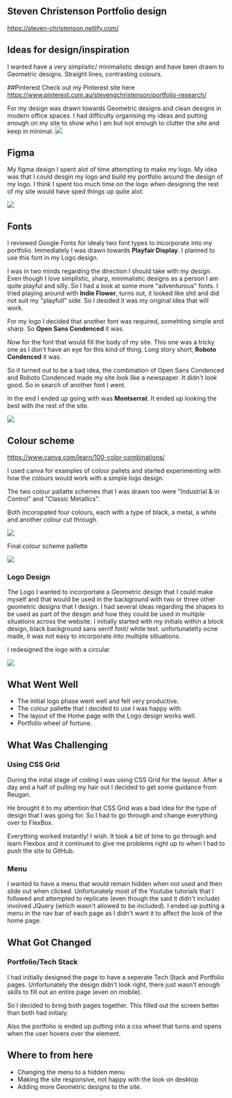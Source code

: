 ## Steven Christenson Portfolio design

https://steven-christenson.netlify.com/

## Ideas for design/inspiration
 I wanted have a very simplistic/ minimalistic design and have been drawn to Geometric designs.
 Straight lines, contrasting colours.


 ##Pinterest
 Check out my Pinterest site here
 https://www.pinterest.com.au/stevengchristenson/portfolio-research/

 For my design  was drawn towards Geometric designs and clean designs in modern office spaces. I had difficulty organising my ideas and putting enough on my site to show who I am but not enough to clutter the site and keep in minimal.
![](
https://steven-christenson.netlify.com/assets/img/mark-down-img/Pinterest.png)


 ## Figma

 My figma design I spent alot of time attempting to make my logo. My idea was that I could desgin my logo and build my portfolio around the design of my logo. I think I spent too much time on the logo when designing the rest of my site would have sped things up quite alot.

![](https://steven-christenson.netlify.com/assets/img/mark-down-img/Figma%20Screenshot.png)



## Fonts
I reviewed Google Fonts for idealy two font types to incorporate into my portfolio. Immediately I was drawn towards **Playfair Display**. I planned to use this font in my Logo design. 

I was in two minds regarding the direction I should take with my design. Even though I love simplistic, sharp, minimalistic designs as a person I am quite playful and silly. So I had a look at some more "adventurous" fonts. I tried playing around with **Indie Flower**, turns out, it looked like shit and did not suit my "playfull" side. So I desided it was my original idea that will work.

For my logo I decided that another font was required, somehting simple and sharp. So **Open Sans Condenced** it was.

Now for the font that would fill the body of my site. This one was a tricky one as I don't have an eye for this kind of thing. Long story short, **Roboto Condenced** it was.

So it turned out to be a bad idea, the combination of Open Sans Condenced and Roboto Condenced made my site look like a newspaper. It didn't look good. So in search of another font I went. 

In the end I ended up going with was **Montserrat**. It ended up looking the best with the rest of the site.

![](https://steven-christenson.netlify.com/assets/img/mark-down-img/Fonts.png)


 ## Colour scheme
 https://www.canva.com/learn/100-color-combinations/

 I used canva for examples of colour pallets and started experimenting with how the colours would work with a simple logo design.

 The two colour pallatte schemes that I was drawn too were "Industrial & in Control" and "Classic Metallics". 

 Both incoropated four colours, each with a type of black, a metal, a white and another colour cut through.

![](https://steven-christenson.netlify.com/assets/img/mark-down-img/Color%20pallette.png)

Final colour scheme pallette

![](https://steven-christenson.netlify.com/assets/img/mark-down-img/Final%20pallette.png)

### Logo Design
The Logo I wanted to incorportate a Geometric design that I could make myself and that would be used in the background with two or three other geometric designs that I design. I had several ideas regarding the shapes to be used as part of the desgin and how they could be used in multiple situations across the website.
I initially started with my initials within a block design, black background sans serrif font/ white text. unfortunatelty ocne made, it was not easy to incorporate into multiple sitiuations.

I redesigned the logo with a circular 

![](https://steven-christenson.netlify.com/assets/img/mark-down-img/Logos.png)

## What Went Well

- The initial logo phase went well and felt very productive.
- The colour pallette that i decided to use I was happy with.
- The layout of the Home page with the Logo design works well.
- Portfolio wheel of fortune.

## What Was Challenging

### Using CSS Grid
  During the inital stage of coding I was using CSS Grid for the layout. After a day and a half of pulling my hair out I decided to get some guidance from Reugan. 

  He brought it to my attention that CSS Grid was a bad idea for the type of design that I was going for. So I had to go through and change everything over to FlexBox.

  Everything worked instantly! I wish. It took a bit of time to go through and learn Flexbox and it continued to give me problems right up to when I had to push the site to GitHub.

  ### Menu
  I wanted to have a menu that would remain hidden when not used and then slide out when clicked. Unfortunately most of the Youtube tutorials that I followed and attempted to replicate (even though the said it didn't include) involved JQuery (which wasn't allowed to be included).
  I ended up putting a menu in the nav bar of each page as I didn't want it to affect the look of the home page.


  ## What Got Changed

  ### Portfolio/Tech Stack
  I had initially designed the page to have a seperate Tech Stack and Portfolio pages. Unfortunately the design didn't look right, there just wasn't enough skills to fill out an entire page (even on mobile).

  So I decided to bring both pages together. This filled out the screen better than both had initialy.

  Also the portfolio is ended up putting into a css wheel that turns and opens when the user hovers over the element.

## Where to from here

-  Changing the menu to a hidden menu
-  Making the site responsive, not happy with the look on desktop
-  Adding more Geometric designs to the site.



